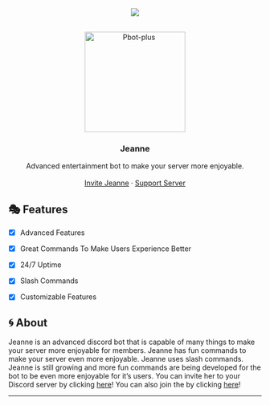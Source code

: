 <center><img src="https://capsule-render.vercel.app/api?type=waving&color=gradient&height=200&section=header&text=Jeanne&fontSize=80&fontAlignY=35&animation=twinkling&fontColor=gradient" /></center>

<!-- PROJECT LOGO -->
<br />
<p align="center">
  <a href="https://github.com/LachieTheDev/Jeanne">
    <img src="https://media.discordapp.net/attachments/960720492644433942/961970381038694471/Jeanne.webp" alt="Pbot-plus" width="200" height="200">
  </a>

  <h3 align="center">Jeanne</h3>

  <p align="center">
    Advanced entertainment bot to make your server more enjoyable.
    <br />
    <br />
    <a href="https://discord.com/api/oauth2/authorize?client_id=961857047262011473&permissions=379968&scope=bot%20applications.commands">Invite Jeanne</a>
    ·
    <a href="https://discord.gg/W8n6GfkEUK">Support Server</a>
  </p>
</p>

<!-- FEATURES -->
## 🎭 Features

- [x] Advanced Features
- [x] Great Commands To Make Users Experience Better
- [x] 24/7 Uptime
- [x] Slash Commands
- [x] Customizable Features


<!-- ABOUT THE PROJECT -->

## 🌀 About

Jeanne is an advanced discord bot that is capable of many things to make your server more enjoyable for members. Jeanne has fun commands to make your server even more enjoyable. Jeanne uses slash commands. Jeanne is still growing and more fun commands are being developed for the bot to be even more enjoyable for it’s users. You can invite her to your Discord server by clicking [here](https://discord.com/api/oauth2/authorize?client_id=961857047262011473&permissions=379968&scope=bot%20applications.commands)! You can also join the by clicking [here](https://discord.gg/W8n6GfkEUK)!
    
  </tr>
</table>
</div>

<hr>
